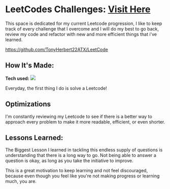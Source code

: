 # LeetCodes Challenges: <a target="_blank" href="https://leetcode.com/TonyHerbert22/" >Visit Here</a> 

This space is dedicated for my current Leetcode progression, I like to keep track of every challenge that I overcome and I will do my best to go back, review my code and refactor with new and more efficient things that i've learned. 

https://github.com/TonyHerbert22ATX/LeetCode


## How It's Made:

**Tech used:** <img src="https://img.shields.io/static/v1?label=|&message=JAVASCRIPT&color=3c7f5d&style=plastic&logo=javascript"/>

Everyday, the first thing I do is solve a Leetcode! 

## Optimizations

I'm constantly reviewing my Leetcode to see if there is a better way to approach every problem to make it more readable, efficient, or even shorter.  

## Lessons Learned:

The Biggest Lesson I learned in tackling this endless supply of questions is understanding that there is a long way to go. Not being able to answer a question is okay, as long as you take the initiative to improve.

This is a great motivation to keep learning and not feel discouraged, because even though you feel like you're not making progress or learning much, you are. 
